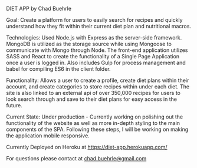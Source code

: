 DIET APP by Chad Buehrle

Goal: Create a platform for users to easily search for recipes and quickly understand how they fit within their current diet plan and nutritional macros.

Technologies: Used Node.js with Express as the server-side framework. MongoDB is utilized as the storage source while using Mongoose to communicate with Mongo through Node. The front-end application utilizes SASS and React to create the functionality of a Single Page Application once a user is logged in. Also includes Gulp for process management and babel for compiling ES6 in the client folder.

Functionality: Allows a user to create a profile, create diet plans within their account, and create categories to store recipes within under each diet. The site is also linked to an external api of over 350,000 recipes for users to look search through and save to their diet plans for easy access in the future.

Current State: Under production - Currently working on polishing out the functionality of the website as well as more in-depth styling to the main components of the SPA. Following these steps, I will be working on making the application mobile responsive.

Currently Deployed on Heroku at https://diet-app.herokuapp.com/

For questions please contact at chad.buehrle@gmail.com
